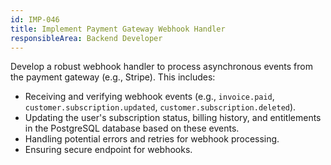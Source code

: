 ```yaml
---
id: IMP-046
title: Implement Payment Gateway Webhook Handler
responsibleArea: Backend Developer
---
```

Develop a robust webhook handler to process asynchronous events from the payment gateway (e.g., Stripe). This includes:
-   Receiving and verifying webhook events (e.g., `invoice.paid`, `customer.subscription.updated`, `customer.subscription.deleted`).
-   Updating the user's subscription status, billing history, and entitlements in the PostgreSQL database based on these events.
-   Handling potential errors and retries for webhook processing.
-   Ensuring secure endpoint for webhooks.
